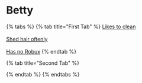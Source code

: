# Betty

{% tabs %}
{% tab title="First Tab" %}
[Likes to clean](https://app.gitbook.com/o/BuxDO4m0m00UAPnh8QIy/s/jLVzGtSyO9ofVQ62bOYw/~/changes/1/clues/clues/likestoclean)\
\
[Shed hair oftenly](https://app.gitbook.com/o/BuxDO4m0m00UAPnh8QIy/s/jLVzGtSyO9ofVQ62bOYw/~/changes/1/clues/clues/shedshairoftenly)\
\
[Has no Robux](https://app.gitbook.com/o/BuxDO4m0m00UAPnh8QIy/s/jLVzGtSyO9ofVQ62bOYw/~/changes/1/clues/clues/hasnorobux)
{% endtab %}

{% tab title="Second Tab" %}

{% endtab %}
{% endtabs %}
